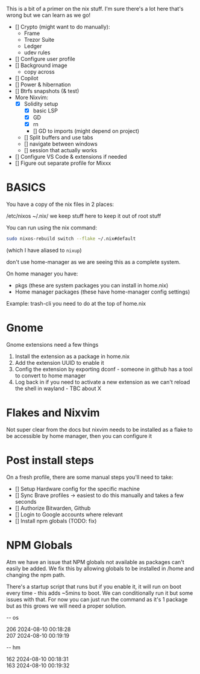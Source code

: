 This is a bit of a primer on the nix stuff. I'm sure there's a lot here that's wrong but we can learn as we go!

- [] Crypto (might want to do manually):
  - Frame
  - Trezor Suite
  - Ledger
  - udev rules
- [] Configure user profile
- [] Background image
  - copy across
- [] Copilot
- [] Power & hibernation
- [] Btrfs snapshots (& test)
- More Nixvim:
  - [x] Solidity setup
    - [x] basic LSP
    - [x] GD
    - [x] rn
    - [] GD to imports (might depend on project)
  - [] Split buffers and use tabs
  - [] navigate between windows
  - [] session that actually works
- [] Configure VS Code & extensions if needed
- [] Figure out separate profile for Mixxx

# BASICS

You have a copy of the nix files in 2 places:

/etc/nixos
~/.nix/ we keep stuff here to keep it out of root stuff

You can run using the nix command:

```sh
sudo nixos-rebuild switch --flake ~/.nix#default
```

(which I have aliased to `nixup`)

don't use home-manager as we are seeing this as a complete system.

On home manager you have:

- pkgs (these are system packages you can install in home.nix)
- Home manager packages (these have home-manager config settings)

Example: trash-cli you need to do at the top of home.nix

# Gnome

Gnome extensions need a few things

1. Install the extension as a package in home.nix
2. Add the extension UUID to enable it
3. Config the extension by exporting dconf - someone in github has a tool to convert to home manager
4. Log back in if you need to activate a new extension as we can't reload the shell in wayland - TBC about X

# Flakes and Nixvim

Not super clear from the docs but nixvim needs to be installed as a flake to be accessible by home manager, then you can configure it

# Post install steps

On a fresh profile, there are some manual steps you'll need to take:

- [] Setup Hardware config for the specific machine
- [] Sync Brave profiles -> easiest to do this manually and takes a few seconds
- [] Authorize Bitwarden, Github
- [] Login to Google accounts where relevant
- [] Install npm globals (TODO: fix)

# NPM Globals

Atm we have an issue that NPM globals not available as packages can't easily be added.
We fix this by allowing globals to be installed in /home and changing the npm path.

There's a startup script that runs but if you enable it, it will run on boot every time - this adds ~5mins to boot.
We can conditionally run it but some issues with that. For now you can just run the command as it's 1 package but as this grows we will
need a proper solution.

-- os

206 2024-08-10 00:18:28  
207 2024-08-10 00:19:19

-- hm

162 2024-08-10 00:18:31  
163 2024-08-10 00:19:32

